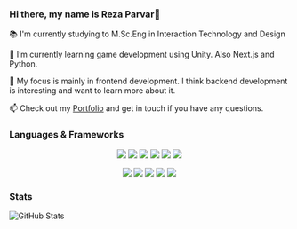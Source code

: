 ### Hi there, my name is Reza Parvar👋
:books:  I'm currently studying to M.Sc.Eng in Interaction Technology and Design

🌱 I’m currently learning game development using Unity. Also Next.js and Python. 
 
:mag_right: My focus is mainly in frontend development. I think backend development is interesting and want to learn more about it.

📫 Check out my [Portfolio](https://parvaritoz.github.io/Portfolio/) and get in touch if you have any questions.

### Languages & Frameworks
<p align="center">
  <img src="https://img.shields.io/badge/-HTML-e34f26?logo=html5&logoColor=fff">
  <img src="https://img.shields.io/badge/-CSS-1572B6?logo=css3&logoColor=fff">
  <img src="https://img.shields.io/badge/-React-61DAFB?logo=react&logoColor=fff">
  <img src="https://img.shields.io/badge/-Java-007396?logo=java&logoColor=fff">
  <img src="https://img.shields.io/badge/-Javascript-F7DF1E?logo=javascript&logoColor=fff">
  <img src="https://img.shields.io/badge/-Node.js-339933?logo=node.js&logoColor=fff">
 </p>
<p align="center">
  <img src="https://img.shields.io/badge/-.Net-512BD4?logo=.net&logoColor=fff">
  <img src="https://img.shields.io/badge/-.Mysql-4479A1?logo=mysql&logoColor=fff">
  <img src="https://img.shields.io/badge/-.PostgreSQL-4169E1?logo=PostgreSQL&logoColor=fff">
  <img src="https://img.shields.io/badge/-.Android%20Studio-3DDC84?logo=Android%20Studio&logoColor=fff">
  <img src="https://img.shields.io/badge/-.Net-512BD4?logo=.net&logoColor=fff">
</p>

### Stats

![GitHub Stats](https://github-readme-stats.vercel.app/api?username=parvaritoz&count_private=true&show_icons=true&theme=nord)








